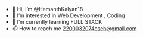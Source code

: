 - 👋 Hi, I’m @HemanthKalyan18
- 👀 I’m interested in Web Development , Coding
- 🌱 I’m currently learning FULL STACK
- 📫 How to reach me 2200032074cseh@gmail.com
